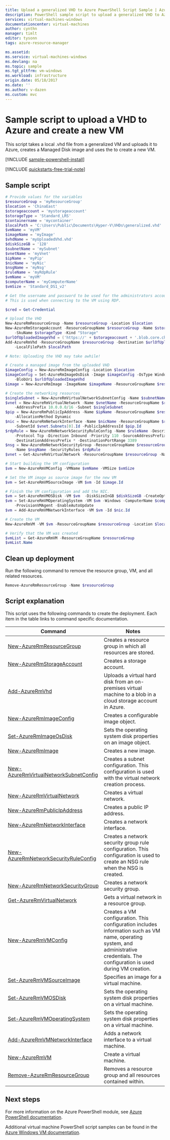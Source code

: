 ```yaml
---
title: Upload a generalized VHD to Azure PowerShell Script Sample | Azure
description: PowerShell sample script to upload a generalized VHD to Azure and create a new VM using the resource manager deployment model and Managed Disks.
services: virtual-machines-windows
documentationcenter: virtual-machines
author: cynthn
manager: timlt
editor: tysonn
tags: azure-resource-manager

ms.assetid:
ms.service: virtual-machines-windows
ms.devlang: na
ms.topic: sample
ms.tgt_pltfrm: vm-windows
ms.workload: infrastructure
origin.date: 05/18/2017
ms.date: ''
ms.author: v-dazen
ms.custom: mvc
---
```


# Sample script to upload a VHD to Azure and create a new VM

This script takes a local .vhd file from a generalized VM and uploads it to Azure, creates a Managed Disk image and uses the to create a new VM.

[!INCLUDE [sample-powershell-install](../../../includes/sample-powershell-install-no-ssh.md)]

[!INCLUDE [quickstarts-free-trial-note](../../../includes/quickstarts-free-trial-note.md)]

## Sample script

```powershell
# Provide values for the variables
$resourceGroup = 'myResourceGroup'
$location = 'ChinaEast'
$storageaccount = 'mystorageaccount'
$storageType = 'Standard_LRS'
$containername = 'mycontainer'
$localPath = 'C:\Users\Public\Documents\Hyper-V\VHDs\generalized.vhd'
$vmName = 'myVM'
$imageName = 'myImage'
$vhdName = 'myUploadedVhd.vhd'
$diskSizeGB = '128'
$subnetName = 'mySubnet'
$vnetName = 'myVnet'
$ipName = 'myPip'
$nicName = 'myNic'
$nsgName = 'myNsg'
$ruleName = 'myRdpRule'
$vmName = 'myVM'
$computerName = 'myComputerName'
$vmSize = 'Standard_DS1_v2'

# Get the username and password to be used for the administrators account on the VM. 
# This is used when connecting to the VM using RDP.

$cred = Get-Credential

# Upload the VHD
New-AzureRmResourceGroup -Name $resourceGroup -Location $location
New-AzureRmStorageAccount -ResourceGroupName $resourceGroup -Name $storageAccount -Location $location `
	-SkuName $storageType -Kind "Storage"
$urlOfUploadedImageVhd = ('https://' + $storageaccount + '.blob.core.chinacloudapi.cn/' + $containername + '/' + $vhdName)
Add-AzureRmVhd -ResourceGroupName $resourceGroup -Destination $urlOfUploadedImageVhd `
    -LocalFilePath $localPath

# Note: Uploading the VHD may take awhile!

# Create a managed image from the uploaded VHD 
$imageConfig = New-AzureRmImageConfig -Location $location
$imageConfig = Set-AzureRmImageOsDisk -Image $imageConfig -OsType Windows -OsState Generalized `
    -BlobUri $urlOfUploadedImageVhd
$image = New-AzureRmImage -ImageName $imageName -ResourceGroupName $resourceGroup -Image $imageConfig

# Create the networking resources
$singleSubnet = New-AzureRmVirtualNetworkSubnetConfig -Name $subnetName -AddressPrefix 10.0.0.0/24
$vnet = New-AzureRmVirtualNetwork -Name $vnetName -ResourceGroupName $resourceGroup -Location $location `
	-AddressPrefix 10.0.0.0/16 -Subnet $singleSubnet
$pip = New-AzureRmPublicIpAddress -Name $ipName -ResourceGroupName $resourceGroup -Location $location `
    -AllocationMethod Dynamic
$nic = New-AzureRmNetworkInterface -Name $nicName -ResourceGroupName $resourceGroup -Location $location `
	-SubnetId $vnet.Subnets[0].Id -PublicIpAddressId $pip.Id
$rdpRule = New-AzureRmNetworkSecurityRuleConfig -Name $ruleName -Description 'Allow RDP' -Access Allow `
	-Protocol Tcp -Direction Inbound -Priority 110 -SourceAddressPrefix Internet -SourcePortRange * `
	-DestinationAddressPrefix * -DestinationPortRange 3389
$nsg = New-AzureRmNetworkSecurityGroup -ResourceGroupName $resourceGroup -Location $location `
	-Name $nsgName -SecurityRules $rdpRule
$vnet = Get-AzureRmVirtualNetwork -ResourceGroupName $resourceGroup -Name $vnetName

# Start building the VM configuration
$vm = New-AzureRmVMConfig -VMName $vmName -VMSize $vmSize

# Set the VM image as source image for the new VM
$vm = Set-AzureRmVMSourceImage -VM $vm -Id $image.Id

# Finish the VM configuration and add the NIC.
$vm = Set-AzureRmVMOSDisk -VM $vm  -DiskSizeInGB $diskSizeGB -CreateOption FromImage -Caching ReadWrite
$vm = Set-AzureRmVMOperatingSystem -VM $vm -Windows -ComputerName $computerName -Credential $cred `
	-ProvisionVMAgent -EnableAutoUpdate
$vm = Add-AzureRmVMNetworkInterface -VM $vm -Id $nic.Id

# Create the VM
New-AzureRmVM -VM $vm -ResourceGroupName $resourceGroup -Location $location

# Verify that the VM was created
$vmList = Get-AzureRmVM -ResourceGroupName $resourceGroup
$vmList.Name

```

<!-- 
[!code-powershell[main](../../../powershell_scripts/virtual-machine/create-vm-iis/create-windows-vm-iis.ps1 "Create VM IIS")] -->

## Clean up deployment 

Run the following command to remove the resource group, VM, and all related resources.

```powershell
Remove-AzureRmResourceGroup -Name $resourceGroup
```

## Script explanation

This script uses the following commands to create the deployment. Each item in the table links to command specific documentation.

| Command                                                                                                             | Notes                                                                                                                                                                                |
|---------------------------------------------------------------------------------------------------------------------|--------------------------------------------------------------------------------------------------------------------------------------------------------------------------------------|
| [New-AzureRmResourceGroup](https://docs.microsoft.com/powershell/module/azurerm.resources/new-azurermresourcegroup)                           | Creates a resource group in which all resources are stored.                                                                                                                          |
| [New-AzureRmStorageAccount](https://docs.microsoft.com/powershell/module/azurerm.resources/new-azurermstorageaccount)                         | Creates a storage account.                                                                                                                                                           |
| [Add-AzureRmVhd](https://docs.microsoft.com/powershell/module/azurerm.resources/add-azurermvhd)                                               | Uploads a virtual hard disk from an on-premises virtual machine to a blob in a cloud storage account in Azure.                                                                       |
| [New-AzureRmImageConfig](https://docs.microsoft.com/powershell/module/azurerm.resources/new-azurermimageconfig)                               | Creates a configurable image object.                                                                                                                                                 |
| [Set-AzureRmImageOsDisk](https://docs.microsoft.com/powershell/module/azurerm.resources/set-azurermimageosdisk)                               | Sets the operating system disk properties on an image object.                                                                                                                        |
| [New-AzureRmImage](https://docs.microsoft.com/powershell/module/azurerm.resources/new-azurermimage)                                           | Creates a new image.                                                                                                                                                                 |
| [New-AzureRmVirtualNetworkSubnetConfig](https://docs.microsoft.com/powershell/module/azurerm.resources/new-azurermvirtualnetworksubnetconfig) | Creates a subnet configuration. This configuration is used with the virtual network creation process.                                                                                |
| [New-AzureRmVirtualNetwork](https://docs.microsoft.com/powershell/module/azurerm.resources/new-azurermvirtualnetwork)                         | Creates a virtual network.                                                                                                                                                           |
| [New-AzureRmPublicIpAddress](https://docs.microsoft.com/powershell/module/azurerm.resources/new-azurermpublicipaddress)                       | Creates a public IP address.                                                                                                                                                         |
| [New-AzureRmNetworkInterface](https://docs.microsoft.com/powershell/module/azurerm.resources/new-azurermnetworkinterface)                     | Creates a network interface.                                                                                                                                                         |
| [New-AzureRmNetworkSecurityRuleConfig](https://docs.microsoft.com/powershell/module/azurerm.resources/new-azurermnetworksecurityruleconfig)   | Creates a network security group rule configuration. This configuration is used to create an NSG rule when the NSG is created.                                                       |
| [New-AzureRmNetworkSecurityGroup](https://docs.microsoft.com/powershell/module/azurerm.resources/new-azurermnetworksecuritygroup)             | Creates a network security group.                                                                                                                                                    |
| [Get-AzureRmVirtualNetwork](https://docs.microsoft.com/powershell/module/azurerm.resources/get-azurermvirtualnetwork)                         | Gets a virtual network in a resource group.                                                                                                                                          |
| [New-AzureRmVMConfig](https://docs.microsoft.com/powershell/module/azurerm.resources/new-azurermvmconfig)                                     | Creates a VM configuration. This configuration includes information such as VM name, operating system, and administrative credentials. The configuration is used during VM creation. |
| [Set-AzureRmVMSourceImage](https://docs.microsoft.com/powershell/module/azurerm.resources/set-azurermvmsourceimage)                           | Specifies an image for a virtual machine.                                                                                                                                            |
| [Set-AzureRmVMOSDisk](https://docs.microsoft.com/powershell/module/azurerm.resources/set-azurermvmosdisk)                                     | Sets the operating system disk properties on a virtual machine.                                                                                                                      |
| [Set-AzureRmVMOperatingSystem](https://docs.microsoft.com/powershell/module/azurerm.resources/set-azurermvmoperatingsystem)                   | Sets the operating system disk properties on a virtual machine.                                                                                                                      |
| [Add-AzureRmVMNetworkInterface](https://docs.microsoft.com/powershell/module/azurerm.resources/add-azurermvmnetworkinterface)                 | Adds a network interface to a virtual machine.                                                                                                                                       |
| [New-AzureRmVM](https://docs.microsoft.com/powershell/module/azurerm.resources/new-azurermvm)                                                 | Create a virtual machine.                                                                                                                                                            |
| [Remove-AzureRmResourceGroup](https://docs.microsoft.com/powershell/module/azurerm.resources/remove-azurermresourcegroup)                     | Removes a resource group and all resources contained within.                                                                                                                         |

## Next steps

For more information on the Azure PowerShell module, see [Azure PowerShell documentation](https://docs.microsoft.com/powershell/azure/overview).

Additional virtual machine PowerShell script samples can be found in the [Azure Windows VM documentation](../windows/powershell-samples.md?toc=%2fvirtual-machines%2fwindows%2ftoc.json).